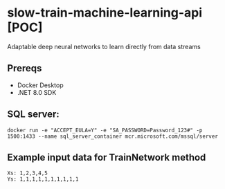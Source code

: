 # slow-train-machine-learning-api [POC]
Adaptable deep neural networks to learn directly from data streams
## Prereqs
- Docker Desktop
- .NET 8.0 SDK

## SQL server:
```
docker run -e "ACCEPT_EULA=Y" -e "SA_PASSWORD=Password_123#" -p 1500:1433 --name sql_server_container mcr.microsoft.com/mssql/server

```
## Example input data for TrainNetwork method
```
Xs: 1,2,3,4,5
Ys: 1,1,1,1,1,1,1,1,1,1
```
